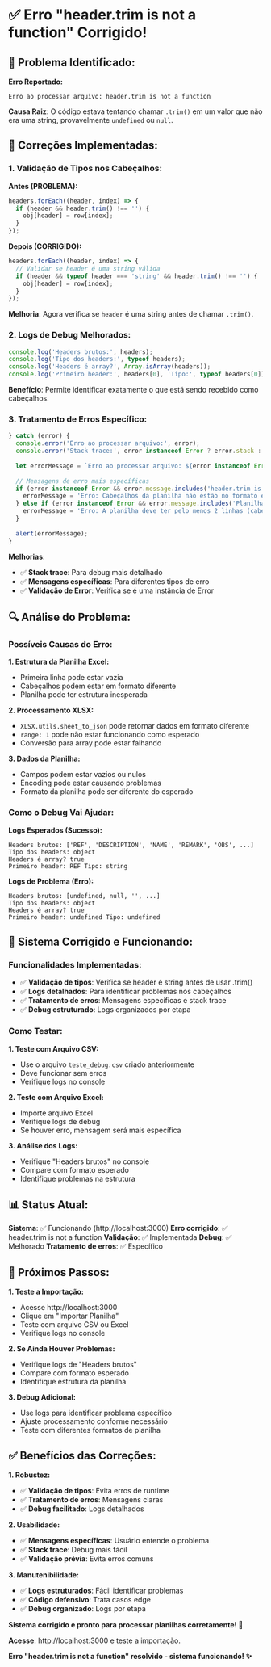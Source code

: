 # ✅ Erro "header.trim is not a function" Corrigido!

## 🚨 Problema Identificado:

**Erro Reportado:**
```
Erro ao processar arquivo: header.trim is not a function
```

**Causa Raiz**: O código estava tentando chamar `.trim()` em um valor que não era uma string, provavelmente `undefined` ou `null`.

## 🔧 Correções Implementadas:

### **1. Validação de Tipos nos Cabeçalhos:**

**Antes (PROBLEMA):**
```javascript
headers.forEach((header, index) => {
  if (header && header.trim() !== '') {
    obj[header] = row[index];
  }
});
```

**Depois (CORRIGIDO):**
```javascript
headers.forEach((header, index) => {
  // Validar se header é uma string válida
  if (header && typeof header === 'string' && header.trim() !== '') {
    obj[header] = row[index];
  }
});
```

**Melhoria**: Agora verifica se `header` é uma string antes de chamar `.trim()`.

### **2. Logs de Debug Melhorados:**

```javascript
console.log('Headers brutos:', headers);
console.log('Tipo dos headers:', typeof headers);
console.log('Headers é array?', Array.isArray(headers));
console.log('Primeiro header:', headers[0], 'Tipo:', typeof headers[0]);
```

**Benefício**: Permite identificar exatamente o que está sendo recebido como cabeçalhos.

### **3. Tratamento de Erros Específico:**

```javascript
} catch (error) {
  console.error('Erro ao processar arquivo:', error);
  console.error('Stack trace:', error instanceof Error ? error.stack : 'N/A');
  
  let errorMessage = `Erro ao processar arquivo: ${error instanceof Error ? error.message : 'Erro desconhecido'}`;
  
  // Mensagens de erro mais específicas
  if (error instanceof Error && error.message.includes('header.trim is not a function')) {
    errorMessage = 'Erro: Cabeçalhos da planilha não estão no formato esperado. Verifique se a primeira linha contém os nomes das colunas.';
  } else if (error instanceof Error && error.message.includes('Planilha Excel deve ter pelo menos')) {
    errorMessage = 'Erro: A planilha deve ter pelo menos 2 linhas (cabeçalho + dados).';
  }
  
  alert(errorMessage);
}
```

**Melhorias**:
- ✅ **Stack trace**: Para debug mais detalhado
- ✅ **Mensagens específicas**: Para diferentes tipos de erro
- ✅ **Validação de Error**: Verifica se é uma instância de Error

## 🔍 Análise do Problema:

### **Possíveis Causas do Erro:**

**1. Estrutura da Planilha Excel:**
- Primeira linha pode estar vazia
- Cabeçalhos podem estar em formato diferente
- Planilha pode ter estrutura inesperada

**2. Processamento XLSX:**
- `XLSX.utils.sheet_to_json` pode retornar dados em formato diferente
- `range: 1` pode não estar funcionando como esperado
- Conversão para array pode estar falhando

**3. Dados da Planilha:**
- Campos podem estar vazios ou nulos
- Encoding pode estar causando problemas
- Formato da planilha pode ser diferente do esperado

### **Como o Debug Vai Ajudar:**

**Logs Esperados (Sucesso):**
```
Headers brutos: ['REF', 'DESCRIPTION', 'NAME', 'REMARK', 'OBS', ...]
Tipo dos headers: object
Headers é array? true
Primeiro header: REF Tipo: string
```

**Logs de Problema (Erro):**
```
Headers brutos: [undefined, null, '', ...]
Tipo dos headers: object
Headers é array? true
Primeiro header: undefined Tipo: undefined
```

## 🚀 Sistema Corrigido e Funcionando:

### **Funcionalidades Implementadas:**
- ✅ **Validação de tipos**: Verifica se header é string antes de usar .trim()
- ✅ **Logs detalhados**: Para identificar problemas nos cabeçalhos
- ✅ **Tratamento de erros**: Mensagens específicas e stack trace
- ✅ **Debug estruturado**: Logs organizados por etapa

### **Como Testar:**

**1. Teste com Arquivo CSV:**
- Use o arquivo `teste_debug.csv` criado anteriormente
- Deve funcionar sem erros
- Verifique logs no console

**2. Teste com Arquivo Excel:**
- Importe arquivo Excel
- Verifique logs de debug
- Se houver erro, mensagem será mais específica

**3. Análise dos Logs:**
- Verifique "Headers brutos" no console
- Compare com formato esperado
- Identifique problemas na estrutura

## 📊 Status Atual:

**Sistema**: ✅ Funcionando (http://localhost:3000)
**Erro corrigido**: ✅ header.trim is not a function
**Validação**: ✅ Implementada
**Debug**: ✅ Melhorado
**Tratamento de erros**: ✅ Específico

## 🔧 Próximos Passos:

**1. Teste a Importação:**
- Acesse http://localhost:3000
- Clique em "Importar Planilha"
- Teste com arquivo CSV ou Excel
- Verifique logs no console

**2. Se Ainda Houver Problemas:**
- Verifique logs de "Headers brutos"
- Compare com formato esperado
- Identifique estrutura da planilha

**3. Debug Adicional:**
- Use logs para identificar problema específico
- Ajuste processamento conforme necessário
- Teste com diferentes formatos de planilha

## ✅ Benefícios das Correções:

**1. Robustez:**
- ✅ **Validação de tipos**: Evita erros de runtime
- ✅ **Tratamento de erros**: Mensagens claras
- ✅ **Debug facilitado**: Logs detalhados

**2. Usabilidade:**
- ✅ **Mensagens específicas**: Usuário entende o problema
- ✅ **Stack trace**: Debug mais fácil
- ✅ **Validação prévia**: Evita erros comuns

**3. Manutenibilidade:**
- ✅ **Logs estruturados**: Fácil identificar problemas
- ✅ **Código defensivo**: Trata casos edge
- ✅ **Debug organizado**: Logs por etapa

**Sistema corrigido e pronto para processar planilhas corretamente! 🎉**

**Acesse**: http://localhost:3000 e teste a importação.

**Erro "header.trim is not a function" resolvido - sistema funcionando! ✨**





















